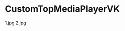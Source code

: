 # CustomTopMediaPlayerVK
[1.jpg](https://github.com/UTINKA/CustomMediaPlayerVK/blob/master/screenshots/1.jpg)
[2.jpg](https://github.com/UTINKA/CustomMediaPlayerVK/blob/master/screenshots/2.jpg)
